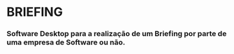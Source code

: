 # BRIEFING
### Software Desktop para a realização de um Briefing por parte de uma empresa de Software ou não.
